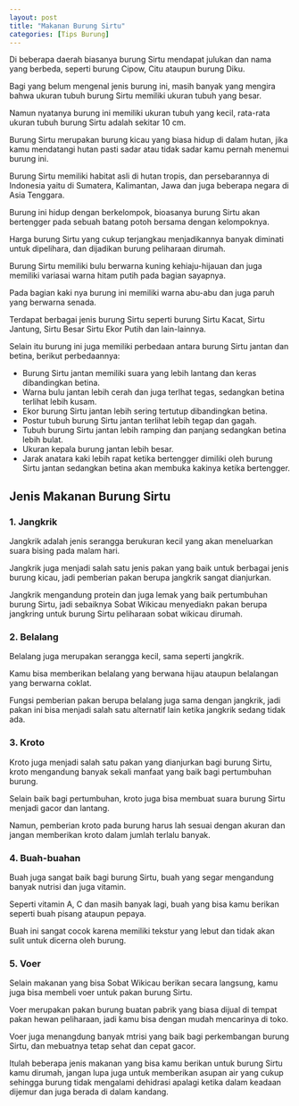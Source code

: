 ```yaml
---
layout: post
title: "Makanan Burung Sirtu"
categories: [Tips Burung]
---
```


Di beberapa daerah biasanya burung Sirtu mendapat julukan dan nama yang berbeda, seperti burung Cipow, Citu ataupun burung Diku.

Bagi yang belum mengenal jenis burung ini, masih banyak yang mengira bahwa ukuran tubuh burung Sirtu memiliki ukuran tubuh yang besar.

Namun nyatanya burung ini memiliki ukuran tubuh yang kecil, rata-rata ukuran tubuh burung Sirtu adalah sekitar 10 cm.

Burung Sirtu merupakan burung kicau yang biasa hidup di dalam hutan, jika kamu mendatangi hutan pasti sadar atau tidak sadar kamu pernah menemui burung ini.

Burung Sirtu memiliki habitat asli di hutan tropis, dan persebarannya di Indonesia yaitu di Sumatera, Kalimantan, Jawa dan juga beberapa negara di Asia Tenggara.

Burung ini hidup dengan berkelompok, bioasanya burung Sirtu akan bertengger pada sebuah batang potoh bersama dengan kelompoknya.

Harga burung Sirtu yang cukup terjangkau menjadikannya banyak diminati untuk dipelihara, dan dijadikan burung peliharaan dirumah.

Burung Sirtu memiliki bulu berwarna kuning kehiaju-hijauan dan juga memiliki variasai warna hitam putih pada bagian sayapnya.

Pada bagian kaki nya burung ini memiliki warna abu-abu dan juga paruh yang berwarna senada.

Terdapat berbagai jenis burung Sirtu seperti burung Sirtu Kacat, Sirtu Jantung, Sirtu Besar Sirtu Ekor Putih dan lain-lainnya.

Selain itu burung ini juga memiliki perbedaan antara burung Sirtu jantan dan betina, berikut perbedaannya:

- Burung Sirtu jantan memiliki suara yang lebih lantang dan keras dibandingkan betina.
- Warna bulu jantan lebih cerah dan juga terlhat tegas, sedangkan betina terlihat lebih kusam.
- Ekor burung Sirtu jantan lebih sering tertutup dibandingkan betina.
- Postur tubuh burung Sirtu jantan terlihat lebih tegap dan gagah.
- Tubuh burung Sirtu jantan lebih ramping dan panjang sedangkan betina lebih bulat.
- Ukuran kepala burung jantan lebih besar.
- Jarak anatara kaki lebih rapat ketika bertengger dimiliki oleh burung Sirtu jantan sedangkan betina akan membuka kakinya ketika bertengger.

## Jenis Makanan Burung Sirtu

### 1. Jangkrik

Jangkrik adalah jenis serangga berukuran kecil yang akan meneluarkan suara bising pada malam hari.

Jangkrik juga menjadi salah satu jenis pakan yang baik untuk berbagai jenis burung kicau, jadi pemberian pakan berupa jangkrik sangat dianjurkan.

Jangkrik mengandung protein dan juga lemak yang baik pertumbuhan burung Sirtu, jadi sebaiknya Sobat Wikicau menyediakn pakan berupa jangkring untuk burung Sirtu peliharaan sobat wikicau dirumah.

### 2. Belalang

Belalang juga merupakan serangga kecil, sama seperti jangkrik.

Kamu bisa memberikan belalang yang berwana hijau ataupun belalangan yang berwarna coklat.

Fungsi pemberian pakan berupa belalang juga sama dengan jangkrik, jadi pakan ini bisa menjadi salah satu alternatif lain ketika jangkrik sedang tidak ada.

### 3. Kroto

Kroto juga menjadi salah satu pakan yang dianjurkan bagi burung Sirtu, kroto mengandung banyak sekali manfaat yang baik bagi pertumbuhan burung.

Selain baik bagi pertumbuhan, kroto juga bisa membuat suara burung Sirtu menjadi gacor dan lantang.

Namun, pemberian kroto pada burung harus lah sesuai dengan akuran dan jangan memberikan kroto dalam jumlah terlalu banyak.

### 4. Buah-buahan

Buah juga sangat baik bagi burung Sirtu, buah yang segar mengandung banyak nutrisi dan juga vitamin.

Seperti vitamin A, C dan masih banyak lagi, buah yang bisa kamu berikan seperti buah pisang ataupun pepaya.

Buah ini sangat cocok karena memiliki tekstur yang lebut dan tidak akan sulit untuk dicerna oleh burung.

### 5. Voer

Selain makanan yang bisa Sobat Wikicau berikan secara langsung, kamu juga bisa membeli voer untuk pakan burung Sirtu.

Voer merupakan pakan burung buatan pabrik yang biasa dijual di tempat pakan hewan peliharaan, jadi kamu bisa dengan mudah mencarinya di toko.

Voer juga menangdung banyak mtrisi yang baik bagi perkembangan burung Sirtu, dan mebuatnya tetap sehat dan cepat gacor.

Itulah beberapa jenis makanan yang bisa kamu berikan untuk burung Sirtu kamu dirumah, jangan lupa juga untuk memberikan asupan air yang cukup sehingga burung tidak mengalami dehidrasi apalagi ketika dalam keadaan dijemur dan juga berada di dalam kandang.